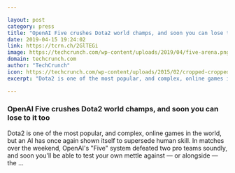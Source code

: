 ```yaml
---

layout: post
category: press
title: "OpenAI Five crushes Dota2 world champs, and soon you can lose to it too"
date: 2019-04-15 19:24:02
link: https://tcrn.ch/2GlTEGi
image: https://techcrunch.com/wp-content/uploads/2019/04/five-arena.png?w=685
domain: techcrunch.com
author: "TechCrunch"
icon: https://techcrunch.com/wp-content/uploads/2015/02/cropped-cropped-favicon-gradient.png?w=180
excerpt: "Dota2 is one of the most popular, and complex, online games in the world, but an AI has once again shown itself to supersede human skill. In matches over the weekend, OpenAI's \"Five\" system defeated two pro teams soundly, and soon you'll be able to test your own mettle against — or alongside — the …"

---
```


### OpenAI Five crushes Dota2 world champs, and soon you can lose to it too

Dota2 is one of the most popular, and complex, online games in the world, but an AI has once again shown itself to supersede human skill. In matches over the weekend, OpenAI's "Five" system defeated two pro teams soundly, and soon you'll be able to test your own mettle against — or alongside — the …